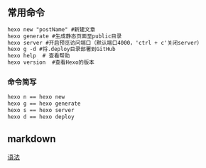 ## 常用命令

```markdown
hexo new "postName" #新建文章
hexo generate #生成静态页面至public目录
hexo server #开启预览访问端口（默认端口4000，'ctrl + c'关闭server）
hexo g -d #将.deploy目录部署到GitHub
hexo help  # 查看帮助
hexo version  #查看Hexo的版本
```

### 命令简写

```markdown
hexo n == hexo new
hexo g == hexo generate
hexo s == hexo server
hexo d == hexo deploy
```

## markdown
[语法](https://www.markdown.xyz/basic-syntax/)